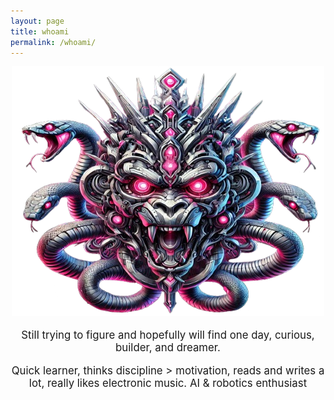 ```yaml
---
layout: page
title: whoami
permalink: /whoami/
---
```


<div style="text-align: center;">
  <img src= "\images\whoami\no_face.png" alt="Learning" width="500" height="400">
</div>

<br>

<div style="text-align: center; font-size: 1.2em;">
Still trying to figure and hopefully will find one day, curious, builder, and dreamer.

<br>

Quick learner, thinks discipline > motivation, reads and writes a lot, really likes electronic music. AI & robotics enthusiast
</div>
